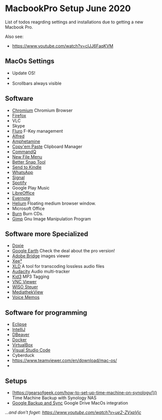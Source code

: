 # MacbookPro Setup June 2020

List of todos reagrding settings and installations due to getting a new Macbook Pro.

Also see:
- https://www.youtube.com/watch?v=cIJJ6FaqKVM

## MacOs Settings 

- Update OS!
- 
- Scrollbars always visible

## Software
- [Chromium](https://www.chromium.org/getting-involved/dev-channel) Chromium Browser
- [Firefox](https://www.mozilla.org/de/firefox/new/)
- VLC
- Skype
- [Fluro](https://fluorapp.net/) F-Key management
- [Alfred](https://www.alfredapp.com/)
- [Amphetamine](https://apps.apple.com/us/app/amphetamine/id937984704)
- [Copy'em Paste](https://apprywhere.com/copy-em-paste.html) Clipboard Manager
- [CommandQ](https://commandqapp.com/)
- [New File Menu](https://apps.apple.com/us/app/new-file-menu/id1064959555)
- [Better Snap Tool](https://apps.apple.com/us/app/bettersnaptool/id417375580)
- [Send to Kindle](https://www.amazon.com/gp/sendtokindle/mac)
- [WhatsApp](https://www.whatsapp.com/download/)
- [Signal](https://www.signal.org/en/download/)
- [Spotify](https://www.spotify.com/de/download/mac/)
- Google Play Music
- [LibreOffice](https://www.libreoffice.org/download/download/)
- [Evernote](https://evernote.com/intl/de/download)
- [Helium](https://apps.apple.com/us/app/helium/id1054607607) Floating medium browser window.
- Microsoft Office
- [Burn](https://burn-osx.sourceforge.io/Pages/English/home.html) Burn CDs.
- [Gimp](https://www.gimp.org/downloads/) Gnu Image Manipulation Program


## Software more Specialized
- [Doxie](https://help.getdoxie.com/doxiego/)
- [Google Earth](https://www.google.com/earth/download) Check the deal about the pro version!
- [Adobe Bridge](https://www.adobe.com/products/bridge.html) images viewer
- [Xee³](https://apps.apple.com/us/app/xee-image-viewer-and-browser/id639764244)
- [XLD](https://sourceforge.net/projects/xld/) A tool for transcoding lossless audio files
- [Audacity](https://www.audacityteam.org/Download/mac/) Audio multi-tracker
- [Kid3](https://kid3.kde.org/) MP3 Tagging
- [VNC Viewer](https://www.realvnc.com/de/connect/download/viewer/)
- [WISO Steuer](https://www.buhl.de/shop/produkte/wiso-steuer-mac)
- [MediathekView](https://download.mediathekview.de/stabil/)
- [Voice Memos](https://apps.apple.com/us/app/voice-memos)



## Software for programming

- [Eclipse](https://www.eclipse.org/downloads/)
- [IntelliJ](https://www.jetbrains.com/idea/download/#section=mac)
- [DBeaver](https://dbeaver.io/download/)
- [Docker](https://www.docker.com/get-started)
- [VirtualBox](https://www.virtualbox.org/)
- [Visual Studio Code](https://code.visualstudio.com/)
- Cyberduck
- https://www.teamviewer.com/en/download/mac-os/
- 

## Setups
- [https://gearsofgeek.com/how-to-set-up-time-machine-on-synology/]() Time Machine Backup with Synology NAS
- [Google Backup and Sync](https://www.google.com/intl/en-GB_ALL/drive/download/backup-and-sync/) Google Drive MacOs integration



_...and don't foget: https://www.youtube.com/watch?v=ue2-ZVxpVjc_



